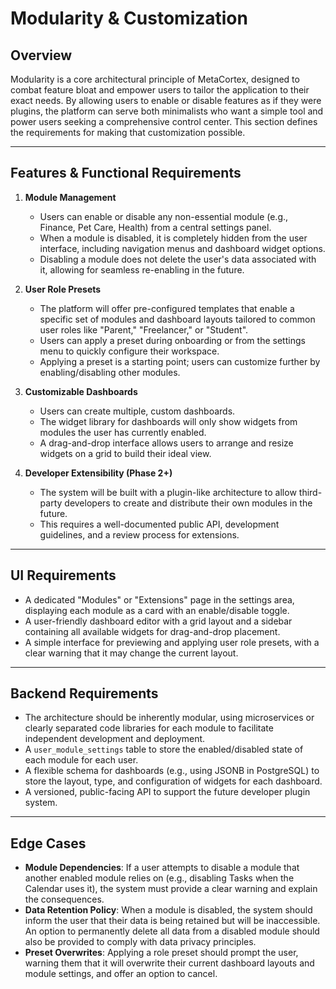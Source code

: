 # Modularity & Customization

## Overview
Modularity is a core architectural principle of MetaCortex, designed to combat feature bloat and empower users to tailor the application to their exact needs. By allowing users to enable or disable features as if they were plugins, the platform can serve both minimalists who want a simple tool and power users seeking a comprehensive control center. This section defines the requirements for making that customization possible.

---

## Features & Functional Requirements

1.  **Module Management**
    * Users can enable or disable any non-essential module (e.g., Finance, Pet Care, Health) from a central settings panel.
    * When a module is disabled, it is completely hidden from the user interface, including navigation menus and dashboard widget options.
    * Disabling a module does not delete the user's data associated with it, allowing for seamless re-enabling in the future.

2.  **User Role Presets**
    * The platform will offer pre-configured templates that enable a specific set of modules and dashboard layouts tailored to common user roles like "Parent," "Freelancer," or "Student".
    * Users can apply a preset during onboarding or from the settings menu to quickly configure their workspace.
    * Applying a preset is a starting point; users can customize further by enabling/disabling other modules.

3.  **Customizable Dashboards**
    * Users can create multiple, custom dashboards.
    * The widget library for dashboards will only show widgets from modules the user has currently enabled.
    * A drag-and-drop interface allows users to arrange and resize widgets on a grid to build their ideal view.

4.  **Developer Extensibility (Phase 2+)**
    * The system will be built with a plugin-like architecture to allow third-party developers to create and distribute their own modules in the future.
    * This requires a well-documented public API, development guidelines, and a review process for extensions.

---

## UI Requirements

* A dedicated "Modules" or "Extensions" page in the settings area, displaying each module as a card with an enable/disable toggle.
* A user-friendly dashboard editor with a grid layout and a sidebar containing all available widgets for drag-and-drop placement.
* A simple interface for previewing and applying user role presets, with a clear warning that it may change the current layout.

---

## Backend Requirements

* The architecture should be inherently modular, using microservices or clearly separated code libraries for each module to facilitate independent development and deployment.
* A `user_module_settings` table to store the enabled/disabled state of each module for each user.
* A flexible schema for dashboards (e.g., using JSONB in PostgreSQL) to store the layout, type, and configuration of widgets for each dashboard.
* A versioned, public-facing API to support the future developer plugin system.

---

## Edge Cases

* **Module Dependencies**: If a user attempts to disable a module that another enabled module relies on (e.g., disabling Tasks when the Calendar uses it), the system must provide a clear warning and explain the consequences.
* **Data Retention Policy**: When a module is disabled, the system should inform the user that their data is being retained but will be inaccessible. An option to permanently delete all data from a disabled module should also be provided to comply with data privacy principles.
* **Preset Overwrites**: Applying a role preset should prompt the user, warning them that it will overwrite their current dashboard layouts and module settings, and offer an option to cancel.